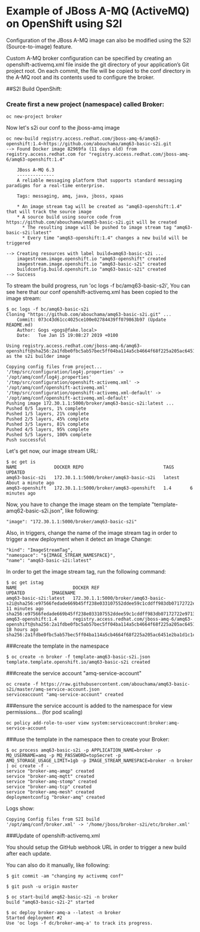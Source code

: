 # Example of JBoss A-MQ (ActiveMQ) on OpenShift using S2I

Configuration of the JBoss A-MQ image can also be modified using the S2I (Source-to-image) feature.

Custom A-MQ broker configuration can be specified by creating an openshift-activemq.xml file inside 
the git directory of your application’s Git project root. On each commit, 
the file will be copied to the conf directory in the A-MQ root and its contents used to configure the broker.

##S2I Build OpenShift:

### Create first a new project (namespace) called Broker:

```
oc new-project broker
```

Now let's s2i our conf to the jboss-amq image

```
oc new-build registry.access.redhat.com/jboss-amq-6/amq63-openshift:1.4~https://github.com/abouchama/amq63-basic-s2i.git
--> Found Docker image 82969fa (11 days old) from registry.access.redhat.com for "registry.access.redhat.com/jboss-amq-6/amq63-openshift:1.4"

    JBoss A-MQ 6.3 
    -------------- 
    A reliable messaging platform that supports standard messaging paradigms for a real-time enterprise.

    Tags: messaging, amq, java, jboss, xpaas

    * An image stream tag will be created as "amq63-openshift:1.4" that will track the source image
    * A source build using source code from https://github.com/abouchama/amq63-basic-s2i.git will be created
      * The resulting image will be pushed to image stream tag "amq63-basic-s2i:latest"
      * Every time "amq63-openshift:1.4" changes a new build will be triggered

--> Creating resources with label build=amq63-basic-s2i ...
    imagestream.image.openshift.io "amq63-openshift" created
    imagestream.image.openshift.io "amq63-basic-s2i" created
    buildconfig.build.openshift.io "amq63-basic-s2i" created
--> Success
```
To stream the build progress, run 'oc logs -f bc/amq63-basic-s2i',
You can see here that our conf openshift-activemq.xml has been copied to the image stream:

```
$ oc logs -f bc/amq63-basic-s2i
Cloning "https://github.com/abouchama/amq63-basic-s2i.git" ...
	Commit:	073c43d61cc4025ce100e02784439ff079863b97 (Update README.md)
	Author:	Gogs <gogs@fake.local>
	Date:	Tue Jan 15 19:08:27 2019 +0100
	
Using registry.access.redhat.com/jboss-amq-6/amq63-openshift@sha256:2a1fdbe0fbc5ab57bec5ff04ba114a5cb4664f68f225a205ac6451e2ba1d1c1c as the s2i builder image

Copying config files from project...
'/tmp/src/configuration/log4j.properties' -> '/opt/amq/conf/log4j.properties'
'/tmp/src/configuration/openshift-activemq.xml' -> '/opt/amq/conf/openshift-activemq.xml'
'/tmp/src/configuration/openshift-activemq.xml-default' -> '/opt/amq/conf/openshift-activemq.xml-default'
Pushing image 172.30.1.1:5000/broker/amq63-basic-s2i:latest ...
Pushed 0/5 layers, 1% complete
Pushed 1/5 layers, 21% complete
Pushed 2/5 layers, 45% complete
Pushed 3/5 layers, 81% complete
Pushed 4/5 layers, 95% complete
Pushed 5/5 layers, 100% complete
Push successful
```
Let's get now, our image stream URL:

```
$ oc get is
NAME              DOCKER REPO                              TAGS      UPDATED
amq63-basic-s2i   172.30.1.1:5000/broker/amq63-basic-s2i   latest    About a minute ago
amq63-openshift   172.30.1.1:5000/broker/amq63-openshift   1.4       6 minutes ago
```
Now, you have to change the image steam on the template "template-amq62-basic-s2i.json", like following:

```
"image": "172.30.1.1:5000/broker/amq63-basic-s2i"
```
Also, in triggers, change the name of the image stream tag in order to trigger a new deployment when it detect an Image Change:

```
"kind": "ImageStreamTag",
"namespace": "${IMAGE_STREAM_NAMESPACE}",
"name": "amq63-basic-s2i:latest"
```
In order to get the image stream tag, run the following command:

```
$ oc get istag
NAME                     DOCKER REF                                                                                                                       UPDATED          IMAGENAME
amq63-basic-s2i:latest   172.30.1.1:5000/broker/amq63-basic-s2i@sha256:e97566fedade669b45ff238e033107552ddee59c1cddff983db07172722e9713                   11 minutes ago   sha256:e97566fedade669b45ff238e033107552ddee59c1cddff983db07172722e9713
amq63-openshift:1.4      registry.access.redhat.com/jboss-amq-6/amq63-openshift@sha256:2a1fdbe0fbc5ab57bec5ff04ba114a5cb4664f68f225a205ac6451e2ba1d1c1c   18 hours ago     sha256:2a1fdbe0fbc5ab57bec5ff04ba114a5cb4664f68f225a205ac6451e2ba1d1c1c
```

###create the template in the namespace
```
$ oc create -n broker -f template-amq63-basic-s2i.json 
template.template.openshift.io/amq63-basic-s2i created
```
###create the service account "amq-service-account"
```
oc create -f https://raw.githubusercontent.com/abouchama/amq63-basic-s2i/master/amq-service-account.json
serviceaccount "amq-service-account" created
```

###ensure the service account is added to the namespace for view permissions... (for pod scaling)
```
oc policy add-role-to-user view system:serviceaccount:broker:amq-service-account
```

###use the template in the namespace then to create your Broker:
```
$ oc process amq63-basic-s2i -p APPLICATION_NAME=broker -p MQ_USERNAME=amq -p MQ_PASSWORD=topSecret -p AMQ_STORAGE_USAGE_LIMIT=1gb -p IMAGE_STREAM_NAMESPACE=broker -n broker | oc create -f -
service "broker-amq-amqp" created
service "broker-amq-mqtt" created
service "broker-amq-stomp" created
service "broker-amq-tcp" created
service "broker-amq-mesh" created
deploymentconfig "broker-amq" created
```

 Logs show:
 
 ```
 Copying Config files from S2I build
'/opt/amq/conf/broker.xml' -> '/home/jboss/broker-s2i/etc/broker.xml'
```
 
###Update of openshift-activemq.xml

You should setup the GitHub webhook URL in order to trigger a new build after each update.

You can also do it manually, like following:
```
$ git commit -am "changing my activemq conf"

$ git push -u origin master

$ oc start-build amq62-basic-s2i -n broker
build "amq63-basic-s2i-2" started

$ oc deploy broker-amq-a --latest -n broker
Started deployment #2
Use 'oc logs -f dc/broker-amq-a' to track its progress.
```
